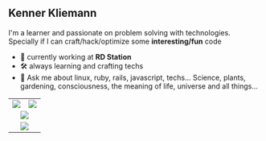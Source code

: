 ## Kenner Kliemann
  I'm a learner and passionate on problem solving with technologies. Specially if I can craft/hack/optimize some **interesting/fun** code

- :rocket: currently working at **RD Station**
- :hammer_and_wrench: always learning and crafting techs
- 💬 Ask me about linux, ruby, rails, javascript, techs... Science, plants, gardening, consciousness, the meaning of life, universe and all things...



<table align="center" style="border:none">
  <tr>
    <td widht="50%"><img src="https://github-readme-stats.vercel.app/api/top-langs/?username=gnomex&langs_count=10&layout=compact&hide_border=true"/></td>
    <td widht="50%"><img src="https://github-readme-stats.vercel.app/api?username=gnomex&show_icons=true&count_private=true&hide_border=true&include_all_commits=true&custom_title=Activity"/></td>
  </tr>
  <tr align="center">
    <td colspan=2><img src="https://github-profile-trophy.vercel.app/?username=gnomex&margin-w=15"/></td>
  </tr>
  <tr align="center">
    <td colspan=2><img src="https://github-readme-streak-stats.herokuapp.com/?user=gnomex&hide_border=true"/></td>
  </tr>
</table>


<!--
**gnomex/gnomex** is a ✨ _special_ ✨ repository because its `README.md` (this file) appears on your GitHub profile.

Here are some ideas to get you started:

- 🔭 I’m currently working on ...
- 🌱 I’m currently learning ...
- 👯 I’m looking to collaborate on ...
- 🤔 I’m looking for help with ...
- 💬 Ask me about ...
- 📫 How to reach me: ...
- 😄 Pronouns: ...
- ⚡ Fun fact: ...
-->


